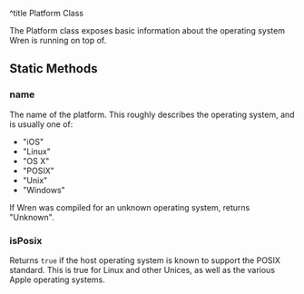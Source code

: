^title Platform Class

The Platform class exposes basic information about the operating system Wren is
running on top of.

## Static Methods

### **name**

The name of the platform. This roughly describes the operating system, and is
usually one of:

* "iOS"
* "Linux"
* "OS X"
* "POSIX"
* "Unix"
* "Windows"

If Wren was compiled for an unknown operating system, returns "Unknown".

### **isPosix**

Returns `true` if the host operating system is known to support the POSIX
standard. This is true for Linux and other Unices, as well as the various Apple
operating systems.
